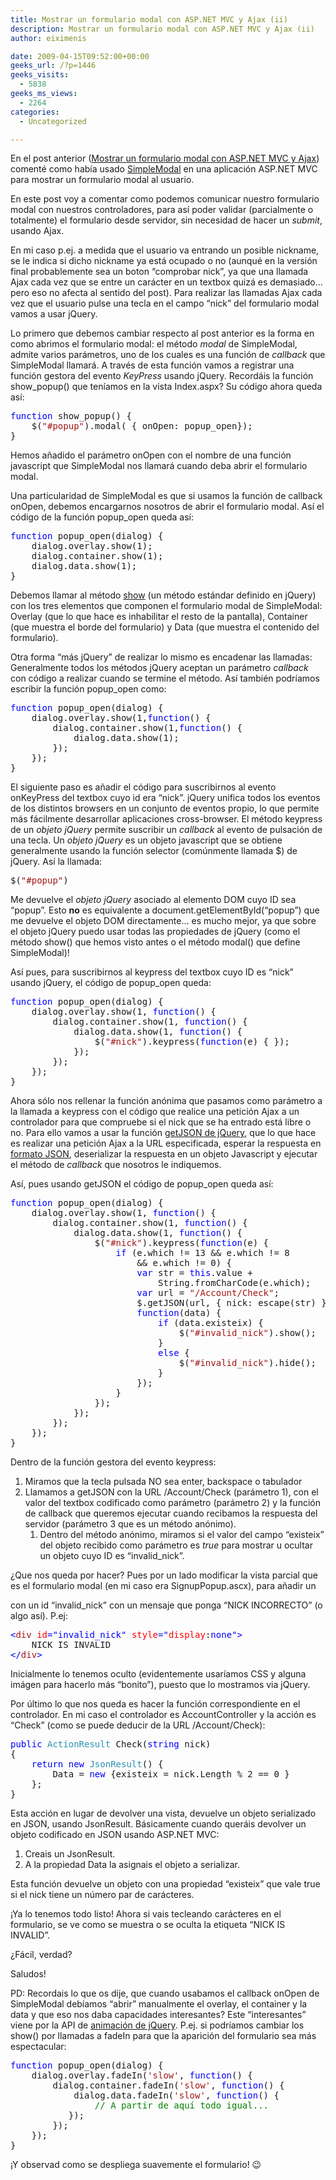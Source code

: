 ```yaml
---
title: Mostrar un formulario modal con ASP.NET MVC y Ajax (ii)
description: Mostrar un formulario modal con ASP.NET MVC y Ajax (ii)
author: eiximenis

date: 2009-04-15T09:52:00+00:00
geeks_url: /?p=1446
geeks_visits:
  - 5838
geeks_ms_views:
  - 2264
categories:
  - Uncategorized

---
```

En el post anterior ([Mostrar un formulario modal con ASP.NET MVC y Ajax][1]) comenté como había usado [SimpleModal][2] en una aplicación ASP.NET MVC para mostrar un formulario modal al usuario.

En este post voy a comentar como podemos comunicar nuestro formulario modal con nuestros controladores, para así poder validar (parcialmente o totalmente) el formulario desde servidor, sin necesidad de hacer un _submit_, usando Ajax.

En mi caso p.ej. a medida que el usuario va entrando un posible nickname, se le indica si dicho nickname ya está ocupado o no (aunqué en la versión final probablemente sea un boton &ldquo;comprobar nick&rdquo;, ya que una llamada Ajax cada vez que se entre un carácter en un textbox quizá es demasiado... pero eso no afecta al sentido del post). Para realizar las llamadas Ajax cada vez que el usuario pulse una tecla en el campo &ldquo;nick&rdquo; del formulario modal vamos a usar jQuery.

Lo primero que debemos cambiar respecto al post anterior es la forma en como abrimos el formulario modal: el método _modal_ de SimpleModal, admite varios parámetros, uno de los cuales es una función de _callback_ que SimpleModal llamará. A través de esta función vamos a registrar una función gestora del evento _KeyPress_ usando jQuery. Recordáis la función show_popup() que teníamos en la vista Index.aspx? Su código ahora queda así:

<pre class="code"><span style="color: blue">function </span>show_popup() {
    $(<span style="color: #a31515">"#popup"</span>).modal( { onOpen: popup_open});
}</pre>

[][3]

Hemos añadido el parámetro onOpen con el nombre de una función javascript que SimpleModal nos llamará cuando deba abrir el formulario modal.

Una particularidad de SimpleModal es que si usamos la función de callback onOpen, debemos encargarnos nosotros de abrir el formulario modal. Así el código de la función popup_open queda así:

<pre class="code"><span style="color: blue">function </span>popup_open(dialog) {
    dialog.overlay.show(1);
    dialog.container.show(1);
    dialog.data.show(1);
}</pre>

[][3][][3]

Debemos llamar al método [show][4] (un método estándar definido en jQuery) con los tres elementos que componen el formulario modal de SimpleModal: Overlay (que lo que hace es inhabilitar el resto de la pantalla), Container (que muestra el borde del formulario) y Data (que muestra el contenido del formulario).

Otra forma &ldquo;más jQuery&rdquo; de realizar lo mismo es encadenar las llamadas: Generalmente todos los métodos jQuery aceptan un parámetro _callback_ con código a realizar cuando se termine el método. Así también podríamos escribir la función popup_open como:

<pre class="code"><span style="color: blue">function </span>popup_open(dialog) {
    dialog.overlay.show(1,<span style="color: blue">function</span>() {
        dialog.container.show(1,<span style="color: blue">function</span>() {
            dialog.data.show(1);
        });
    });
}</pre>

[][3]

El siguiente paso es añadir el código para suscribirnos al evento onKeyPress del textbox cuyo id era &ldquo;nick&rdquo;. jQuery unifica todos los eventos de los distintos browsers en un conjunto de eventos propio, lo que permite más fácilmente desarrollar aplicaciones cross-browser. El método keypress de un _objeto jQuery_ permite suscribir un _callback_ al evento de pulsación de una tecla. Un _objeto jQuery_ es un objeto javascript que se obtiene generalmente usando la función selector (comúnmente llamada $) de jQuery. Así la llamada:

<pre class="code">$(<span style="color: #a31515">"#popup"</span>)</pre>

[][3]

Me devuelve el _objeto jQuery_ asociado al elemento DOM cuyo ID sea &ldquo;popup&rdquo;. Esto **no** es equivalente a document.getElementById(&ldquo;popup&rdquo;) que me devuelve el objeto DOM directamente... es mucho mejor, ya que sobre el objeto jQuery puedo usar todas las propiedades de jQuery (como el método show() que hemos visto antes o el método modal() que define SimpleModal)!

Así pues, para suscribirnos al keypress del textbox cuyo ID es &ldquo;nick&rdquo; usando jQuery, el código de popup_open queda:

<pre class="code"><span style="color: blue">function </span>popup_open(dialog) {
    dialog.overlay.show(1, <span style="color: blue">function</span>() {
        dialog.container.show(1, <span style="color: blue">function</span>() {
            dialog.data.show(1, <span style="color: blue">function</span>() {
                $(<span style="color: #a31515">"#nick"</span>).keypress(<span style="color: blue">function</span>(e) { });
            });
        });
    });
}</pre>

[][3]

Ahora sólo nos rellenar la función anónima que pasamos como parámetro a la llamada a keypress con el código que realice una petición Ajax a un controlador para que compruebe si el nick que se ha entrado está libre o no. Para ello vamos a usar la función [getJSON de jQuery][5], que lo que hace es realizar una petición Ajax a la URL especificada, esperar la respuesta en [formato JSON][6], deserializar la respuesta en un objeto Javascript y ejecutar el método de _callback_ que nosotros le indiquemos.

Así, pues usando getJSON el código de popup_open queda así:

<pre class="code"><span style="color: blue">function </span>popup_open(dialog) {
    dialog.overlay.show(1, <span style="color: blue">function</span>() {
        dialog.container.show(1, <span style="color: blue">function</span>() {
            dialog.data.show(1, <span style="color: blue">function</span>() {
                $(<span style="color: #a31515">"#nick"</span>).keypress(<span style="color: blue">function</span>(e) {
                    <span style="color: blue">if </span>(e.which != 13 && e.which != 8 <br />                        && e.which != 0) {
                        <span style="color: blue">var </span>str = <span style="color: blue">this</span>.value + <br />                            String.fromCharCode(e.which);
                        <span style="color: blue">var </span>url = <span style="color: #a31515">"/Account/Check"</span>;
                        $.getJSON(url, { nick: escape(str) }, <br />                        <span style="color: blue">function</span>(data) {
                            <span style="color: blue">if </span>(data.existeix) {
                                $(<span style="color: #a31515">"#invalid_nick"</span>).show();
                            }
                            <span style="color: blue">else </span>{
                                $(<span style="color: #a31515">"#invalid_nick"</span>).hide();
                            }
                        });
                    }
                });
            });
        });
    });
}</pre>

Dentro de la función gestora del evento keypress:

  1. Miramos que la tecla pulsada NO sea enter, backspace o tabulador
  2. Llamamos a getJSON con la URL /Account/Check (parámetro 1), con el valor del textbox codificado como parámetro (parámetro 2) y la función de callback que queremos ejecutar cuando recibamos la respuesta del servidor (parámetro 3 que es un método anónimo). 
      1. Dentro del método anónimo, miramos si el valor del campo &ldquo;existeix&rdquo; del objeto recibido como parámetro es _true_ para mostrar u ocultar un objeto cuyo ID es &ldquo;invalid_nick&rdquo;.

¿Que nos queda por hacer? Pues por un lado modificar la vista parcial que es el formulario modal (en mi caso era SignupPopup.ascx), para añadir un <DIV> con un id &ldquo;invalid_nick&rdquo; con un mensaje que ponga &ldquo;NICK INCORRECTO&rdquo; (o algo así). P.ej:

<pre class="code"><span style="color: blue">&lt;</span><span style="color: #a31515">div </span><span style="color: red">id</span><span style="color: blue">="invalid_nick" </span><span style="color: red">style</span><span style="color: blue">="</span><span style="color: red">display</span>:<span style="color: blue">none"&gt;
    </span>NICK IS INVALID
<span style="color: blue">&lt;/</span><span style="color: #a31515">div</span><span style="color: blue">&gt;</span></pre>

[][3]

Inicialmente lo tenemos oculto (evidentemente usaríamos CSS y alguna imágen para hacerlo más &ldquo;bonito&rdquo;), puesto que lo mostramos via jQuery.

Por último lo que nos queda es hacer la función correspondiente en el controlador. En mi caso el controlador es AccountController y la acción es &ldquo;Check&rdquo; (como se puede deducir de la URL /Account/Check):

<pre class="code"><span style="color: blue">public </span><span style="color: #2b91af">ActionResult </span>Check(<span style="color: blue">string </span>nick)
{
    <span style="color: blue">return new </span><span style="color: #2b91af">JsonResult</span>() {
        Data = <span style="color: blue">new </span>{existeix = nick.Length % 2 == 0 }
    };
}</pre>

[][3]

Esta acción en lugar de devolver una vista, devuelve un objeto serializado en JSON, usando JsonResult. Básicamente cuando queráis devolver un objeto codificado en JSON usando ASP.NET MVC:

  1. Creais un JsonResult.
  2. A la propiedad Data la asignais el objeto a serializar.

Esta función devuelve un objeto con una propiedad &ldquo;existeix&rdquo; que vale true si el nick tiene un número par de carácteres.

&iexcl;Ya lo tenemos todo listo! Ahora si vais tecleando carácteres en el formulario, se ve como se muestra o se oculta la etiqueta &ldquo;NICK IS INVALID&rdquo;.

¿Fácil, verdad?

Saludos!

PD: Recordais lo que os dije, que cuando usabamos el callback onOpen de SimpleModal debíamos &ldquo;abrir&rdquo; manualmente el overlay, el container y la data y que eso nos daba capacidades interesantes? Este &ldquo;interesantes&rdquo; viene por la API de [animación de jQuery][7]. P.ej. si podríamos cambiar los show() por llamadas a fadeIn para que la aparición del formulario sea más espectacular:

<pre class="code"><span style="color: blue">function </span>popup_open(dialog) {
    dialog.overlay.fadeIn(<span style="color: #a31515">'slow'</span>, <span style="color: blue">function</span>() {
        dialog.container.fadeIn(<span style="color: #a31515">'slow'</span>, <span style="color: blue">function</span>() {
            dialog.data.fadeIn(<span style="color: #a31515">'slow'</span>, <span style="color: blue">function</span>() {
                <span style="color: green">// A partir de aquí todo igual...
           </span>});
        });
    });
}            </pre>

[][3][][3]

&iexcl;Y observad como se despliega suavemente el formulario! 😉

 [1]: /blogs/etomas/archive/2009/04/14/mostrar-un-formulario-modal-con-asp-net-mvc-y-ajax.aspx
 [2]: http://www.ericmmartin.com/projects/simplemodal/
 [3]: http://11011.net/software/vspaste
 [4]: http://docs.jquery.com/Effects/show
 [5]: http://docs.jquery.com/Ajax/jQuery.getJSON
 [6]: http://www.json.org/
 [7]: http://docs.jquery.com/Effects